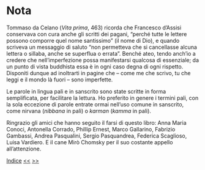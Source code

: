 # Nota

Tommaso da Celano (_Vita prima_, 463) ricorda che Francesco d’Assisi conservava con cura anche gli scritti dei pagani, “perché tutte le lettere possono comporre quel nome santissimo” (il nome di Dio), e quando scriveva un messaggio di saluto “non permetteva che si cancellasse alcuna lettera o sillaba, anche se superflua o errata”. Benché ateo, tendo anch’io a credere che nell’imperfezione possa manifestarsi qualcosa di essenziale; da un punto di vista buddhista essa è in ogni caso degna di ogni rispetto. Disponiti dunque ad inoltrarti in pagine che – come me che scrivo, tu che leggi e il mondo là fuori – sono imperfette.

Le parole in lingua pali e in sanscrito sono state scritte in forma semplificata, per facilitare la lettura. Ho preferito in genere i termini pali, con la sola eccezione di parole entrate ormai nell’uso comune in sanscrito, come nirvana (_nibbana_ in pali) o _karman_ (_kamma_ in pali).

Ringrazio gli amici che hanno seguito il farsi di questo libro: Anna Maria Conoci, Antonella Corrado, Phillip Ernest, Marco Gallarino, Fabrizio Gambassi, Andrea Pasqualini, Sergio Pasquandrea, Federica Scaglioso, Luisa Vardiero. E il cane Mirò Chomsky per il suo costante appello all’attenzione.

[Indice](index.md) [<<](introduzione.md) [>>](una-storia.md)
